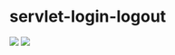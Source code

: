 # servlet-login-logout

![](http://joxi.ru/nAyRawBCgy3a7r.jpg)
![](http://joxi.ru/8Anj4wGCz1nKjA.jpg)
